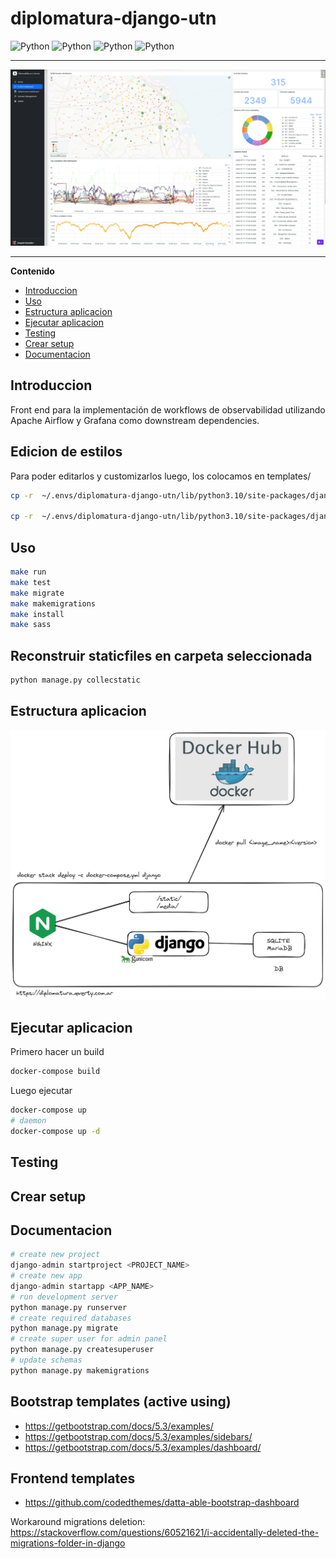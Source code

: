 # diplomatura-django-utn

![Python](https://img.shields.io/badge/observability--workflows-v1.0.0-orange)
![Python](https://img.shields.io/badge/python-v3.10.6-blue)
![Python](https://img.shields.io/badge/django-v3.2.5-lightgreen)
![Python](https://img.shields.io/badge/platform-linux--64%7Cwin--64-lightgrey)


----
<img src="doc/img/img3.png" width="800">

---

**Contenido**
- [Introduccion](#introduccion)
- [Uso](#uso)
- [Estructura aplicacion](#estructura-aplicacion)
- [Ejecutar aplicacion](#ejecutar-aplicacion)
- [Testing](#testing)
- [Crear setup](#crear-setup)
- [Documentacion](#documentacion)


## Introduccion 

Front end para la implementación de workflows de observabilidad utilizando Apache Airflow y Grafana como downstream dependencies.

## Edicion de estilos
Para poder editarlos y customizarlos luego, los colocamos en templates/
```bash
cp -r  ~/.envs/diplomatura-django-utn/lib/python3.10/site-packages/django/contrib/admin/templates/registration/ observability_workflows/templates/

cp -r  ~/.envs/diplomatura-django-utn/lib/python3.10/site-packages/django/contrib/admin/templates/admin/ observability_workflows/templates/
```

## Uso
```bash
make run
make test
make migrate
make makemigrations
make install
make sass
```

## Reconstruir staticfiles en carpeta seleccionada
```bash
python manage.py collecstatic
```

## Estructura aplicacion
<img src="doc/img/architecture.png" width="600">


## Ejecutar aplicacion
Primero hacer un build

```bash
docker-compose build
```

Luego ejecutar
```bash
docker-compose up
# daemon
docker-compose up -d
```

## Testing

## Crear setup

## Documentacion
```python
# create new project
django-admin startproject <PROJECT_NAME>
# create new app
django-admin startapp <APP_NAME>
# run development server
python manage.py runserver
# create required databases
python manage.py migrate
# create super user for admin panel
python manage.py createsuperuser
# update schemas
python manage.py makemigrations

```

## Bootstrap templates (active using)
- https://getbootstrap.com/docs/5.3/examples/
- https://getbootstrap.com/docs/5.3/examples/sidebars/
- https://getbootstrap.com/docs/5.3/examples/dashboard/

## Frontend templates
- https://github.com/codedthemes/datta-able-bootstrap-dashboard


Workaround migrations deletion: https://stackoverflow.com/questions/60521621/i-accidentally-deleted-the-migrations-folder-in-django